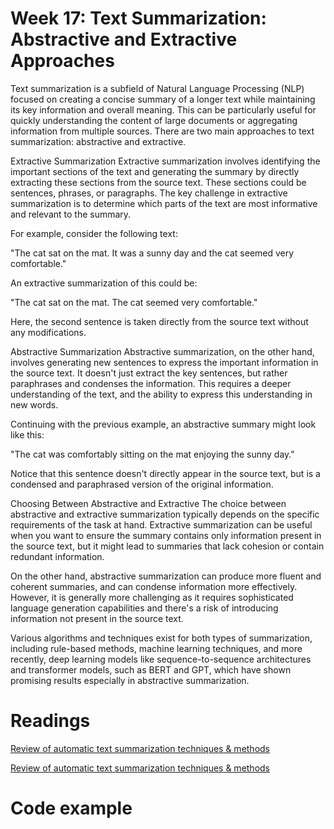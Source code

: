 # Week 17: Text Summarization: Abstractive and Extractive Approaches
Text summarization is a subfield of Natural Language Processing (NLP) focused on creating a concise summary of a longer text while maintaining its key information and overall meaning. This can be particularly useful for quickly understanding the content of large documents or aggregating information from multiple sources. There are two main approaches to text summarization: abstractive and extractive.

Extractive Summarization
Extractive summarization involves identifying the important sections of the text and generating the summary by directly extracting these sections from the source text. These sections could be sentences, phrases, or paragraphs. The key challenge in extractive summarization is to determine which parts of the text are most informative and relevant to the summary.

For example, consider the following text:

"The cat sat on the mat. It was a sunny day and the cat seemed very comfortable."

An extractive summarization of this could be:

"The cat sat on the mat. The cat seemed very comfortable."

Here, the second sentence is taken directly from the source text without any modifications.

Abstractive Summarization
Abstractive summarization, on the other hand, involves generating new sentences to express the important information in the source text. It doesn't just extract the key sentences, but rather paraphrases and condenses the information. This requires a deeper understanding of the text, and the ability to express this understanding in new words.

Continuing with the previous example, an abstractive summary might look like this:

"The cat was comfortably sitting on the mat enjoying the sunny day."

Notice that this sentence doesn't directly appear in the source text, but is a condensed and paraphrased version of the original information.

Choosing Between Abstractive and Extractive
The choice between abstractive and extractive summarization typically depends on the specific requirements of the task at hand. Extractive summarization can be useful when you want to ensure the summary contains only information present in the source text, but it might lead to summaries that lack cohesion or contain redundant information.

On the other hand, abstractive summarization can produce more fluent and coherent summaries, and can condense information more effectively. However, it is generally more challenging as it requires sophisticated language generation capabilities and there's a risk of introducing information not present in the source text.

Various algorithms and techniques exist for both types of summarization, including rule-based methods, machine learning techniques, and more recently, deep learning models like sequence-to-sequence architectures and transformer models, such as BERT and GPT, which have shown promising results especially in abstractive summarization.

# Readings

[Review of automatic text summarization techniques & methods](https://pdf.sciencedirectassets.com/280416/1-s2.0-S1319157822X00049/1-s2.0-S1319157820303712/main.pdf?X-Amz-Security-Token=IQoJb3JpZ2luX2VjEND%2F%2F%2F%2F%2F%2F%2F%2F%2F%2FwEaCXVzLWVhc3QtMSJGMEQCIDHmUoFBGXNTWhXvIOIk%2F%2F9D%2FzSPYDDUY7xJ7lzfU6keAiBDoMibAde2MBsXyEhtlWC77cDC1RycC1jxZGDd1BLEzCqyBQh5EAUaDDA1OTAwMzU0Njg2NSIMUoPDtqwtDbkKtKrGKo8FJtZvvXDS%2BXQqWsLki%2FnkFQUD9N37bDdY1S0NyxeO9n1ZZhAWc3Gs2fHstgugG6mj%2FTu6hKjHzvpaoUf3%2FbTYtVwvB62IABQvNcLhv3MaZPCPXQPiBtUFvkI64LZjNledOg%2FRntPvU5Fhc%2BWielwco%2Bfcd0NEVPbi2qqZp3Bb4RbG212RcQVQTZLMhs1kcwKYK7tUYowhZKWvl45O5%2Fcq7ayCCNaG00nLaak3ilq%2FxmLmrh2tMzeGz6hgn%2FWQ6rSwo3i6s61WrXktWr%2Bmn%2BNq8gltHJRYjX7dRL2%2BPFCO9elN5IWxgsMM7TkAZjErAAWtoDE54lOD%2Bqg%2FeFFLzHNiVMT3DSgnHsDerCGeMBuylZTTYKbVcAA1GZTHKsTQK4pUSLkZAulfAYaucyJnHrnuNsC5mgEOdd46mfpJtgUUJU7Aqt5GgTqlGYWhRim6aCOtqRnqyvP0PN%2B%2FTsEliTTWHVA%2BdjIM7sNkbiUV4CmMsA8yxYwyOjplu%2FfMzISibnCSRqdhN8za0%2FsS0NRZ5ccMPLeS7512e8W%2BrHjlT4WvDHQSm5k6hGmfL6cu4xMfcW0UkTo6eudVHLEM%2F4eTrslO8AFRJVCwcVgaZcsb61qRfj2FUlBCtJvkM4y2Rlu908nJTzKUUj7nRTHILz2bsCbX%2FDB0vkL9QIXeCYh5bIQmt%2Fo7wxt4%2FgWaHv6BatDYx1s1yBxlnwyOL1pBG%2BeoSXqr%2F%2FwLH8LAx6%2BgA9H4eKT9e%2FIV9Rlg5IQmGJl0pGt0ljFLiYcQG6%2B0%2F62urYoBI8uZcpHfzOTH9apIDipgwuqLlYyYDXEqtpvxqAY1OJ1yPPM41Nnd1QazgAmPh2Lu565mEzAPSbQAGsvFMBzivZA69zCapcSmBjqyAe9HhVHuTEAfZKXMuB4RqT2NMTO4HEQtPq%2BfQ5v6achG7fecTnmacHc7sR7MXS7mAy4KzAesm5KIdGagMPqGPRuqXfyJB%2BIgaBgn836UXs1hLaThLwrakl8Bp0FEhAvoOazFn343unEH6JztQpkfDwrIUxy2x5GnDW0Q7yAjv57N2PSoNcOVWtGGVulC%2BiJCNMKCBZmH4vHCWvMBM3Ser3kFxeg2%2FZWAYa5t8LLF4fVGJbI%3D&X-Amz-Algorithm=AWS4-HMAC-SHA256&X-Amz-Date=20230807T162409Z&X-Amz-SignedHeaders=host&X-Amz-Expires=300&X-Amz-Credential=ASIAQ3PHCVTYXDTMNSXJ%2F20230807%2Fus-east-1%2Fs3%2Faws4_request&X-Amz-Signature=37915629a02e987d7811efd7a52e9bec6ed630cd2ff9df6d3697baf96fc797c1&hash=6478f0660288433adf11ecf4b37fb0b740cfb48dbc7f42b40ed3e4456ff2bb10&host=68042c943591013ac2b2430a89b270f6af2c76d8dfd086a07176afe7c76c2c61&pii=S1319157820303712&tid=spdf-c14d8f9d-6acb-4790-9055-94c201ebc105&sid=3f710ca98816f94e725bb7119f6d8cbf3c6agxrqa&type=client&tsoh=d3d3LnNjaWVuY2VkaXJlY3QuY29t&ua=1719550651530300575b&rr=7f30de446ff71549&cc=mx)


[Review of automatic text summarization techniques & methods](https://citeseerx.ist.psu.edu/document?repid=rep1&type=pdf&doi=c4f3ab8f0f9e370b37f0ac154999074169d3aa3e#page=104)


# Code example
